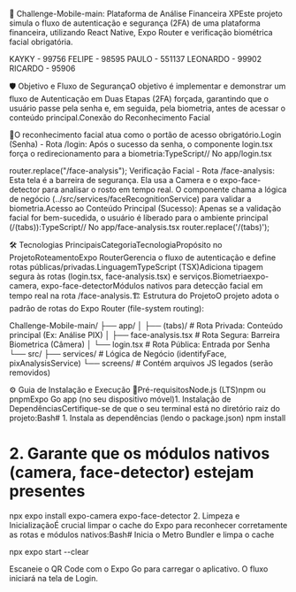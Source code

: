 🚀 Challenge-Mobile-main: Plataforma de Análise Financeira XPEste projeto simula o fluxo de autenticação e segurança (2FA) de uma plataforma financeira, utilizando React Native, Expo Router e verificação biométrica facial obrigatória.

KAYKY - 99756
FELIPE - 98595
PAULO - 551137
LEONARDO - 99902
RICARDO - 95906

🛡️ Objetivo e Fluxo de SegurançaO objetivo é implementar e demonstrar um fluxo de Autenticação em Duas Etapas (2FA) forçada, garantindo que o usuário passe pela senha e, em seguida, pela biometria, antes de acessar o conteúdo principal.Conexão do Reconhecimento Facial 

🤳O reconhecimento facial atua como o portão de acesso obrigatório.Login (Senha) - Rota /login: Após o sucesso da senha, o componente login.tsx força o redirecionamento para a biometria:TypeScript// No app/login.tsx 

router.replace("/face-analysis"); Verificação Facial - Rota /face-analysis: Esta tela é a barreira de segurança. Ela usa a Camera e o expo-face-detector para analisar o rosto em tempo real. O componente chama a lógica de negócio (../src/services/faceRecognitionService) para validar a biometria.Acesso ao Conteúdo Principal (Sucesso): Apenas se a validação facial for bem-sucedida, o usuário é liberado para o ambiente principal (/(tabs)):TypeScript// No app/face-analysis.tsx
router.replace('/(tabs)');

🛠️ Tecnologias PrincipaisCategoriaTecnologiaPropósito no ProjetoRoteamentoExpo RouterGerencia o fluxo de autenticação e define rotas públicas/privadas.LinguagemTypeScript (TSX)Adiciona tipagem segura às rotas (login.tsx, face-analysis.tsx) e serviços.Biometriaexpo-camera, expo-face-detectorMódulos nativos para detecção facial em tempo real na rota /face-analysis.🏗️ Estrutura do ProjetoO projeto adota o padrão de rotas do Expo Router (file-system routing):

Challenge-Mobile-main/
├── app/
│   ├── (tabs)/             # Rota Privada: Conteúdo principal (Ex: Análise PIX)
│   ├── face-analysis.tsx   # Rota Segura: Barreira Biometrica (Câmera)
│   └── login.tsx           # Rota Pública: Entrada por Senha
└── src/
    ├── services/           # Lógica de Negócio (identifyFace, pixAnalysisService)
    └── screens/            # Contém arquivos JS legados (serão removidos)
    
⚙️ Guia de Instalação e Execução 🏁Pré-requisitosNode.js (LTS)npm ou pnpmExpo Go app (no seu dispositivo móvel)1. Instalação de DependênciasCertifique-se de que o seu terminal está no diretório raiz do projeto:Bash# 1. Instala as dependências (lendo o package.json)
npm install 

# 2. Garante que os módulos nativos (camera, face-detector) estejam presentes
npx expo install expo-camera expo-face-detector
2. Limpeza e InicializaçãoÉ crucial limpar o cache do Expo para reconhecer corretamente as rotas e módulos nativos:Bash# Inicia o Metro Bundler e limpa o cache

npx expo start --clear

Escaneie o QR Code com o Expo Go para carregar o aplicativo. O fluxo iniciará na tela de Login.
